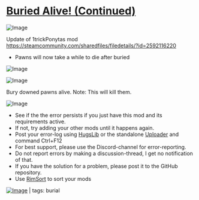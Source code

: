 # [Buried Alive! (Continued)](https://steamcommunity.com/sharedfiles/filedetails/?id=3443342391)

![Image](https://i.imgur.com/buuPQel.png)

Update of 1trickPonytas mod https://steamcommunity.com/sharedfiles/filedetails/?id=2592116220

- Pawns will now take a while to die after buried

![Image](https://i.imgur.com/pufA0kM.png)
	
![Image](https://i.imgur.com/Z4GOv8H.png)

Bury downed pawns alive. Note: This will kill them.
	
![Image](https://i.imgur.com/PwoNOj4.png)



-  See if the the error persists if you just have this mod and its requirements active.
-  If not, try adding your other mods until it happens again.
-  Post your error-log using [HugsLib](https://steamcommunity.com/workshop/filedetails/?id=818773962) or the standalone [Uploader](https://steamcommunity.com/sharedfiles/filedetails/?id=2873415404) and command Ctrl+F12
-  For best support, please use the Discord-channel for error-reporting.
-  Do not report errors by making a discussion-thread, I get no notification of that.
-  If you have the solution for a problem, please post it to the GitHub repository.
-  Use [RimSort](https://github.com/RimSort/RimSort/releases/latest) to sort your mods

 

[![Image](https://img.shields.io/github/v/release/emipa606/BuriedAlive?label=latest%20version&style=plastic&color=9f1111&labelColor=black)](https://steamcommunity.com/sharedfiles/filedetails/changelog/3443342391) | tags: burial
